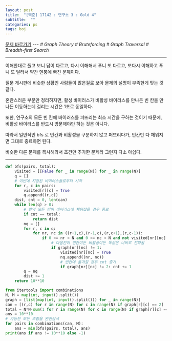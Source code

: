 ```yaml
---
layout: post
title:  "[백준] 17142 : 연구소 3 : Gold 4"
subtitle:  ""
categories: ps
tags: boj
---
```


[문제 바로가기](https://www.acmicpc.net/problem/17142) --- *# Graph Theory # Bruteforcing # Graph Traversal # Breadth-first Search*

---

이해한대로 풀고 보니 답이 다르고, 다시 이해해서 푸니 또 다르고, 또다시 이해하고 푸니 또 달라서 약간 멘붕에 빠진 문제이다.

질문 게시판에 비슷한 상황인 사람들이 많은걸로 보아 문제의 설명이 부족한게 맞는 것 같다.

혼란스러운 부분만 정리하자면, 활성 바이러스가 비활성 바이러스를 만나든 빈 칸을 만나든 이동하는데 걸리는 시간은 1초로 동일하다.

또한, 연구소의 모든 빈 칸에 바이러스를 퍼뜨리는 최소 시간을 구하는 것이기 때문에, 비활성 바이러스를 반드시 방문해야만 하는 것은 아니다.

따라서 일반적인 bfs 로 빈칸과 비활성을 구분하지 않고 퍼뜨리다가, 빈칸만 다 채워지면 그대로 종료하면 된다.

비슷한 다른 문제를 복사해와서 조건만 추가한 문제라 그런지 다소 아쉽다.

---

```python
def bfs(pairs, total):
    visited = [[False for _ in range(N)] for _ in range(N)]
    q = []
    # 이번에 지정된 바이러스들로부터 시작
    for r, c in pairs:
        visited[r][c] = True
        q.append((r,c))
    dist, cnt = 0, len(can)
    while len(q) > 0:
        # 만약 모든 칸이 바이러스에 채워졌을 경우 종료
        if cnt == total:
            return dist
        nq = []
        for r, c in q:
            for nr, nc in ((r+1,c),(r-1,c),(r,c+1),(r,c-1)):
                if 0 <= nr < N and 0 <= nc < N and not visited[nr][nc]:
                    # 다음칸이 빈칸이든 비활성이든 똑같은 너비로 전파됨
                    if graph[nr][nc] != 1:
                        visited[nr][nc] = True
                        nq.append((nr, nc))
                        # 빈칸에 옮겨질 경우 cnt 증가
                        if graph[nr][nc] != 2: cnt += 1
        q = nq
        dist += 1
    return 10**10

from itertools import combinations
N, M = map(int, input().split())
graph = [list(map(int, input().split())) for _ in range(N)]
can = [(r,c) for r in range(N) for c in range(N) if graph[r][c] == 2]
total = N*N-sum(1 for r in range(N) for c in range(N) if graph[r][c] == 1)
ans = 10**10
# 가능한 모든 조합을 완전탐색
for pairs in combinations(can, M):
    ans = min(bfs(pairs, total), ans)
print(ans if ans != 10**10 else -1)

```
